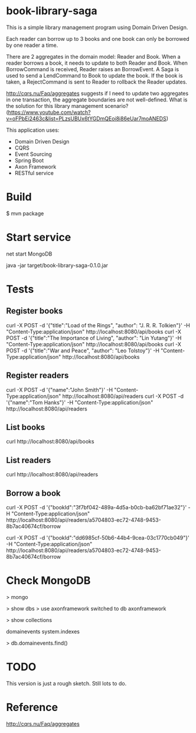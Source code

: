 # book-library-saga

This is a simple library management program using Domain Driven Design.
 
Each reader can borrow up to 3 books and one book can only be borrowed by one reader a time.

There are 2 aggregates in the domain model: Reader and Book. When a reader borrows a book, it needs to update to both Reader and Book.
When BorrowCommand is received, Reader raises an BorrowEvent. A Saga is used to send a LendCommand to Book to update the book. 
If the book is taken, a RejectCommand is sent to Reader to rollback the Reader updates.
 
http://cqrs.nu/Faq/aggregates suggests if I need to update two aggregates in one transaction,  the aggregate boundaries are not well-defined.
What is the solution for this library management scenario? 
(https://www.youtube.com/watch?v=oFPbEi2463c&list=PLzsUBUx6tYGDmQEoi8i86eUar7moANEDS)

This application uses:

- Domain Driven Design
- CQRS
- Event Sourcing
- Spring Boot
- Axon Framework
- RESTful service

# Build

$ mvn package

# Start service

net start MongoDB

java -jar target/book-library-saga-0.1.0.jar

# Tests

## Register books
curl -X POST -d '{"title":"Load of the Rings", "author": "J. R. R. Tolkien"}' -H "Content-Type:application/json" http://localhost:8080/api/books
curl -X POST -d '{"title":"The Importance of Living", "author": "Lin Yutang"}' -H "Content-Type:application/json" http://localhost:8080/api/books
curl -X POST -d '{"title":"War and Peace", "author": "Leo Tolstoy"}' -H "Content-Type:application/json" http://localhost:8080/api/books

## Register readers
curl -X POST -d '{"name":"John Smith"}' -H "Content-Type:application/json" http://localhost:8080/api/readers
curl -X POST -d '{"name":"Tom Hanks"}' -H "Content-Type:application/json" http://localhost:8080/api/readers


## List books
curl http://localhost:8080/api/books

## List readers
curl http://localhost:8080/api/readers


## Borrow a book
curl -X POST -d '{"bookId":"3f7bf042-489a-4d5a-b0cb-ba62bf71ae32"}' -H "Content-Type:application/json" http://localhost:8080/api/readers/a5704803-ec72-4748-9453-8b7ac40674cf/borrow

curl -X POST -d '{"bookId":"dd6985cf-50b6-44b4-9cea-03c1770cb049"}' -H "Content-Type:application/json" http://localhost:8080/api/readers/a5704803-ec72-4748-9453-8b7ac40674cf/borrow



# Check MongoDB


&gt; mongo

&gt; show dbs
&gt; use axonframework
switched to db axonframework

&gt; show collections

domainevents
system.indexes

&gt; db.domainevents.find()


# TODO

This version is just a rough sketch. Still lots to do.


# Reference

http://cqrs.nu/Faq/aggregates

